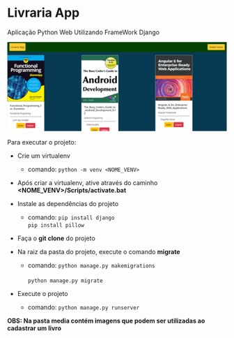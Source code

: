 # Livraria App
Aplicação Python Web Utilizando FrameWork Django

<img src="imagem.png">

Para executar o projeto:

- Crie um virtualenv
    - comando: `python -m venv <NOME_VENV>`

- Após criar a virtualenv, ative através do caminho **<NOME_VENV>/Scripts/activate.bat**

- Instale as dependências do projeto
    - comando: `pip install django`<br>
               `pip install pillow`

- Faça o **git clone** do projeto

- Na raiz da pasta do projeto, execute o comando **migrate**
    - comando: `python manage.py makemigrations`<br>  
               `python manage.py migrate`

- Execute o projeto
    - comando: `python manage.py runserver` 

**OBS: Na pasta media contém imagens que podem ser utilizadas ao cadastrar um livro**
